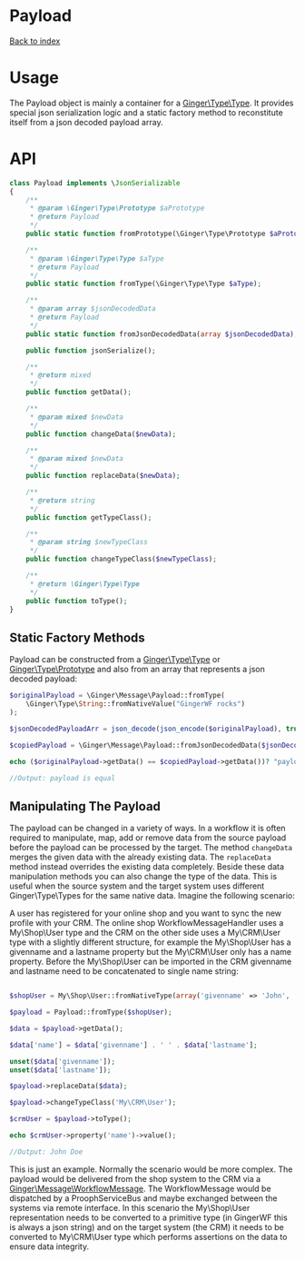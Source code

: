 Payload
=======

[Back to index](../README.md#index)

# Usage

The Payload object is mainly a container for a [Ginger\Type\Type](https://github.com/gingerframework/gingerframework/blob/master/library/Ginger/Type/Type.php).
It provides special json serialization logic and a static factory method to reconstitute itself from a json decoded payload array.

# API

```php
class Payload implements \JsonSerializable
{
    /**
     * @param \Ginger\Type\Prototype $aPrototype
     * @return Payload
     */
    public static function fromPrototype(\Ginger\Type\Prototype $aPrototype);

    /**
     * @param \Ginger\Type\Type $aType
     * @return Payload
     */
    public static function fromType(\Ginger\Type\Type $aType);

    /**
     * @param array $jsonDecodedData
     * @return Payload
     */
    public static function fromJsonDecodedData(array $jsonDecodedData);

    public function jsonSerialize();

    /**
     * @return mixed
     */
    public function getData();

    /**
     * @param mixed $newData
     */
    public function changeData($newData);

    /**
     * @param mixed $newData
     */
    public function replaceData($newData);

    /**
     * @return string
     */
    public function getTypeClass();

    /**
     * @param string $newTypeClass
     */
    public function changeTypeClass($newTypeClass);

    /**
     * @return \Ginger\Type\Type
     */
    public function toType();
}
```

## Static Factory Methods

Payload can be constructed from a [Ginger\Type\Type](https://github.com/gingerframework/gingerframework/blob/master/library/Ginger/Type/Type.php) or [Ginger\Type\Prototype](https://github.com/gingerframework/gingerframework/blob/master/library/Ginger/Type/Prototype.php)
and also from an array that represents a json decoded payload:

```php
$originalPayload = \Ginger\Message\Payload::fromType(
    \Ginger\Type\String::fromNativeValue("GingerWF rocks")
);

$jsonDecodedPayloadArr = json_decode(json_encode($originalPayload), true);

$copiedPayload = \Ginger\Message\Payload::fromJsonDecodedData($jsonDecodedPayloadArr);

echo ($originalPayload->getData() == $copiedPayload->getData())? "payload is equal" : "payload is not equal";

//Output: payload is equal
```

## Manipulating The Payload

The payload can be changed in a variety of ways. In a workflow it is often required to manipulate, map, add or remove data from
the source payload before the payload can be processed by the target. The method `changeData` merges the given data with the already existing data.
The `replaceData` method instead overrides the existing data completely. Beside these data manipulation methods you can also change the type of the data.
This is useful when the source system and the target system uses different Ginger\Type\Types for the same native data.
Imagine the following scenario:

A user has registered for your online shop and you want to sync the new profile with your CRM. The online shop WorkflowMessageHandler uses a My\Shop\User type and
the CRM on the other side uses a My\CRM\User type with a slightly different structure, for example the My\Shop\User has a givenname and a lastname property but
the My\CRM\User only has a name property. Before the My\Shop\User can be imported in the CRM givenname and lastname need to be concatenated to single name string:

```php

$shopUser = My\Shop\User::fromNativeType(array('givenname' => 'John', 'lastname' => 'Doe'));

$payload = Payload::fromType($shopUser);

$data = $payload->getData();

$data['name'] = $data['givenname'] . ' ' . $data['lastname'];

unset($data['givenname']);
unset($data['lastname']);

$payload->replaceData($data);

$payload->changeTypeClass('My\CRM\User');

$crmUser = $payload->toType();

echo $crmUser->property('name')->value();

//Output: John Doe

```

This is just an example. Normally the scenario would be more complex. The payload would be delivered from the shop system to the CRM via
a [Ginger\Message\WorkflowMessage](workflow_message.md). The WorkflowMessage would be dispatched by a ProophServiceBus and maybe exchanged between the
systems via remote interface. In this scenario the My\Shop\User representation needs to be converted to a primitive type (in GingerWF this is always a json string) and
on the target system (the CRM) it needs to be converted to My\CRM\User type which performs assertions on the data to ensure data integrity.